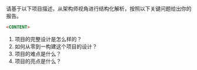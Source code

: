 请基于以下项目描述，从架构师视角进行结构化解析，按照以下关键问题给出你的报告。

```markdown
<CONTENT>
```

1. 项目的完整设计是怎么样的？
2. 如何从零到一构建这个项目的设计？
3. 项目的难点是什么？
4. 项目的亮点是什么？